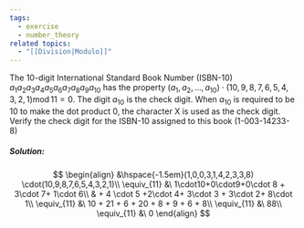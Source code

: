 ```yaml
---
tags:
  - exercise
  - number_theory
related topics:
  - "[[Division|Modulo]]"
---
```

The $10$-digit International Standard Book Number (ISBN-10) $a_1a_2a_3a_4a_5a_6a_7a_8a_9a_{10}$ has the property $(a_1, a_2, \dots , a_{10})\cdot (10, 9, 8, 7, 6, 5, 4, 3, 2, 1) \operatorname{mod} 11 = 0$. The digit $a_{10}$ is the check digit. When $a_{10}$ is required to be $10$ to make the dot product $0$, the character X is used as the check digit. Verify the check digit for the ISBN-10 assigned to this book (1-003-14233-8)
##### Solution:
$$
\begin{align}
	&\hspace{-1.5em}(1,0,0,3,1,4,2,3,3,8)
		\cdot(10,9,8,7,6,5,4,3,2,1)\\
	\equiv_{11} 
		&\ 1\cdot10+0\cdot9+0\cdot 8
			+ 3\cdot 7+ 1\cdot 6\\
		& + 4 \cdot 5 +2\cdot 4+ 3\cdot 3 
			+ 3\cdot 2+ 8\cdot 1\\
	\equiv_{11} 
		&\ 10 + 21 + 6 + 20 + 8 + 9 + 6 + 8\\
	\equiv_{11} &\ 88\\
	\equiv_{11} &\ 0
\end{align}
$$